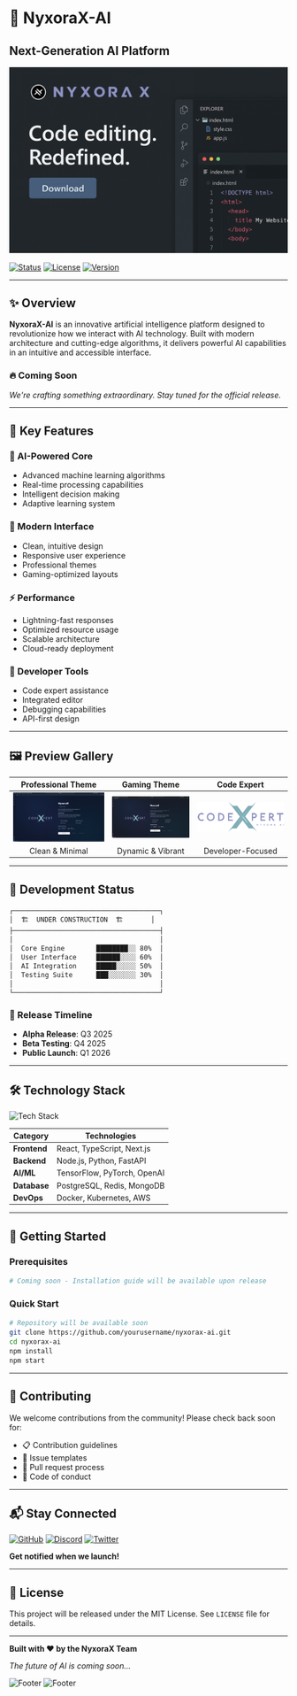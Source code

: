 # 🚀 NyxoraX-AI

## Next-Generation AI Platform

![NyxoraX-AI](../public/NyxoraX-AI.png)

[![Status](https://img.shields.io/badge/Status-Coming%20Soon-orange?style=flat-square)](https://github.com/yourusername/nyxorax-ai)
[![License](https://img.shields.io/badge/License-MIT-blue?style=flat-square)](LICENSE)
[![Version](https://img.shields.io/badge/Version-v1.0.0-green?style=flat-square)](https://github.com/yourusername/nyxorax-ai/releases)

---

## ✨ Overview

**NyxoraX-AI** is an innovative artificial intelligence platform designed to revolutionize how we interact with AI technology. Built with modern architecture and cutting-edge algorithms, it delivers powerful AI capabilities in an intuitive and accessible interface.

### 🔥 Coming Soon

*We're crafting something extraordinary. Stay tuned for the official release.*

---

## 🎯 Key Features

### 🤖 AI-Powered Core

- Advanced machine learning algorithms
- Real-time processing capabilities
- Intelligent decision making
- Adaptive learning system

### 🎨 Modern Interface

- Clean, intuitive design
- Responsive user experience
- Professional themes
- Gaming-optimized layouts

### ⚡ Performance

- Lightning-fast responses
- Optimized resource usage
- Scalable architecture
- Cloud-ready deployment

### 🔧 Developer Tools

- Code expert assistance
- Integrated editor
- Debugging capabilities
- API-first design

---

## 🖼️ Preview Gallery

| Professional Theme | Gaming Theme | Code Expert |
|:------------------:|:------------:|:-----------:|
| ![Professional](../public/Professional-Theme.png) | ![Gaming](../public/Gameing-theme.png) | ![CodeExpert](../public/codexpert-logo.png) |
| Clean & Minimal | Dynamic & Vibrant | Developer-Focused |

---

## 🚧 Development Status

```text
┌─────────────────────────────────────┐
│  🏗️  UNDER CONSTRUCTION  🏗️       │
├─────────────────────────────────────┤
│                                     │
│  Core Engine        ████████░░ 80%  │
│  User Interface     ██████░░░░ 60%  │
│  AI Integration     █████░░░░░ 50%  │
│  Testing Suite      ███░░░░░░░ 30%  │
│                                     │
└─────────────────────────────────────┘
```

### 📅 Release Timeline

- **Alpha Release**: Q3 2025
- **Beta Testing**: Q4 2025
- **Public Launch**: Q1 2026

---

## 🛠️ Technology Stack

![Tech Stack](https://skillicons.dev/icons?i=typescript,react,nodejs,python,tensorflow,docker,kubernetes,aws)

| Category | Technologies |
|----------|-------------|
| **Frontend** | React, TypeScript, Next.js |
| **Backend** | Node.js, Python, FastAPI |
| **AI/ML** | TensorFlow, PyTorch, OpenAI |
| **Database** | PostgreSQL, Redis, MongoDB |
| **DevOps** | Docker, Kubernetes, AWS |

---

## 📖 Getting Started

### Prerequisites

```bash
# Coming soon - Installation guide will be available upon release
```

### Quick Start

```bash
# Repository will be available soon
git clone https://github.com/yourusername/nyxorax-ai.git
cd nyxorax-ai
npm install
npm start
```

---

## 🤝 Contributing

We welcome contributions from the community! Please check back soon for:

- 📋 Contribution guidelines
- 🐛 Issue templates
- 🔄 Pull request process
- 📝 Code of conduct

---

## 📬 Stay Connected

[![GitHub](https://img.shields.io/badge/GitHub-Follow-black?style=for-the-badge&logo=github)](https://github.com/yourusername)
[![Discord](https://img.shields.io/badge/Discord-Join-5865F2?style=for-the-badge&logo=discord)](https://discord.gg/yourinvite)
[![Twitter](https://img.shields.io/badge/Twitter-Follow-1DA1F2?style=for-the-badge&logo=twitter)](https://twitter.com/yourusername)

**Get notified when we launch!**

---

## 📄 License

This project will be released under the MIT License. See `LICENSE` file for details.

---

**Built with ❤️ by the NyxoraX Team**

*The future of AI is coming soon...*

![Footer](https://img.shields.io/badge/Made%20with-TypeScript-blue?style=flat-square&logo=typescript)
![Footer](https://img.shields.io/badge/Powered%20by-AI-green?style=flat-square&logo=openai)